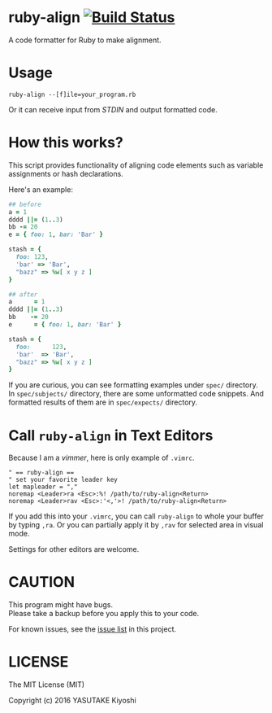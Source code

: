 # ruby-align [![Build Status](https://travis-ci.org/key-amb/ruby-align.svg?branch=master)](https://travis-ci.org/key-amb/ruby-align)

A code formatter for Ruby to make alignment.

# Usage

```
ruby-align --[f]ile=your_program.rb
```

Or it can receive input from _STDIN_ and output formatted code.

# How this works?

This script provides functionality of aligning code elements such as variable
assignments or hash declarations.

Here's an example:

```ruby
## before
a = 1
dddd ||= (1..3)
bb -= 20
e = { foo: 1, bar: 'Bar' }

stash = {
  foo: 123,
  'bar' => 'Bar',
  "bazz" => %w[ x y z ]
}

## after
a      = 1
dddd ||= (1..3)
bb    -= 20
e      = { foo: 1, bar: 'Bar' }

stash = {
  foo:      123,
  'bar'  => 'Bar',
  "bazz" => %w[ x y z ]
}
```

If you are curious, you can see formatting examples under `spec/` directory.
In `spec/subjects/` directory, there are some unformatted code snippets.
And formatted results of them are in `spec/expects/` directory.

# Call `ruby-align` in Text Editors

Because I am a _vimmer_, here is only example of `.vimrc`.

```vim
" == ruby-align ==
" set your favorite leader key
let mapleader = ","
noremap <Leader>ra <Esc>:%! /path/to/ruby-align<Return>
noremap <Leader>rav <Esc>:'<,'>! /path/to/ruby-align<Return>
```

If you add this into your `.vimrc`, you can call `ruby-align` to whole your
buffer by typing `,ra`.
Or you can partially apply it by `,rav` for selected area in visual mode.

Settings for other editors are welcome.

# CAUTION

This program might have bugs.  
Please take a backup before you apply this to your code.

For known issues, see the [issue list](https://github.com/key-amb/ruby-align/issues)
in this project.

# LICENSE

The MIT License (MIT)

Copyright (c) 2016 YASUTAKE Kiyoshi
